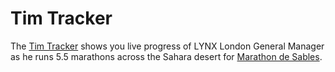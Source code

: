 Tim Tracker
===========

The [Tim Tracker](http://www.havaslynx.com/timtracker/) shows you live progress of LYNX London General Manager as he runs 5.5 marathons across the Sahara desert for [Marathon de Sables](http://www.marathondessables.co.uk/).